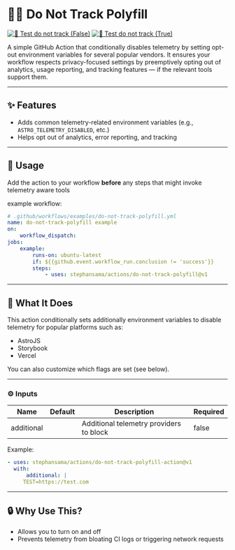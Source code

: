 # 🕵️‍♂️ Do Not Track Polyfill

[![🧪 Test do not track (False)](https://github.com/stephansama/actions/actions/workflows/test-do-not-track-polyfill-false.yml/badge.svg)](https://github.com/stephansama/actions/actions/workflows/test-do-not-track-polyfill-false.yml)
[![🧪 Test do not track (True)](https://github.com/stephansama/actions/actions/workflows/test-do-not-track-polyfill-true.yml/badge.svg)](https://github.com/stephansama/actions/actions/workflows/test-do-not-track-polyfill-true.yml)

A simple GitHub Action that conditionally disables telemetry by setting opt-out environment variables for several popular vendors. It ensures your workflow respects privacy-focused settings by preemptively opting out of analytics, usage reporting, and tracking features — if the relevant tools support them.

---

## ✨ Features

- Adds common telemetry-related environment variables
  (e.g., `ASTRO_TELEMETRY_DISABLED`, etc.)
- Helps opt out of analytics, error reporting, and tracking

---

## 🚀 Usage

Add the action to your workflow **before** any steps that might invoke telemetry aware tools

example workflow:

```yaml
# .github/workflows/examples/do-not-track-polyfill.yml
name: do-not-track-polyfill example
on:
    workflow_dispatch:
jobs:
    example:
        runs-on: ubuntu-latest
        if: ${{github.event.workflow_run.conclusion != 'success'}}
        steps:
            - uses: stephansama/actions/do-not-track-polyfill@v1
```

---

## 🌱 What It Does

This action conditionally sets additionally environment
variables to disable telemetry for popular platforms such as:

- AstroJS
- Storybook
- Vercel

You can also customize which flags are set (see below).

---

<!-- ACTION-INPUT-LIST:START -->

### ⚙️ Inputs
| Name       | Default | Description                             | Required |
| ---------- | ------- | --------------------------------------- | -------- |
| additional |         | Additional telemetry providers to block | false    |

<!-- ACTION-INPUT-LIST:END -->

Example:

```yaml
- uses: stephansama/actions/do-not-track-polyfill-action@v1
  with:
      additional: |
     TEST=https://test.com
```

---

## 🔒 Why Use This?

- Allows you to turn on and off
- Prevents telemetry from bloating CI logs or triggering network requests
